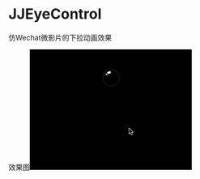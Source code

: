 # JJEyeControl
仿Wechat微影片的下拉动画效果

效果图<img src="https://github.com/JRJian/JJEyeControl/blob/master/img/eye.gif" width="320"><br/>